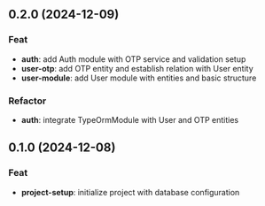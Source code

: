 ## 0.2.0 (2024-12-09)

### Feat

- **auth**: add Auth module with OTP service and validation setup
- **user-otp**: add OTP entity and establish relation with User entity
- **user-module**: add User module with entities and basic structure

### Refactor

- **auth**: integrate TypeOrmModule with User and OTP entities

## 0.1.0 (2024-12-08)

### Feat

- **project-setup**: initialize project with database configuration
